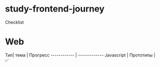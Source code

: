 # study-frontend-journey
Checklist

# Web

 Тип| тема | Прогресс
------------ | -------------
Javascript | Прототипы  | :white_check_mark:
